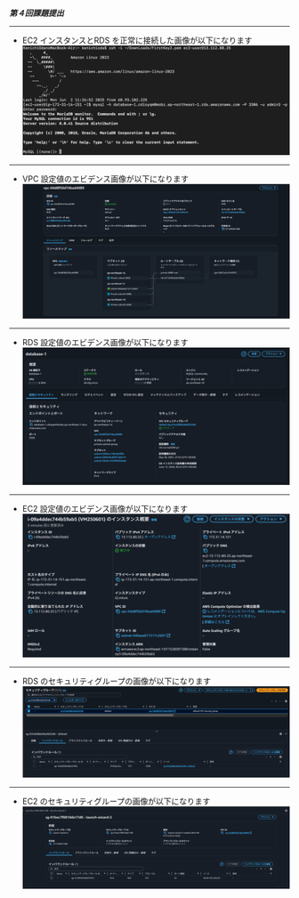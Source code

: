 ***第４回課題提出***
***
* EC2 インスタンスとRDS を正常に接続した画像が以下になります  
![接続正常画像](image3/Conection.png)    
***  
* VPC 設定値のエビデンス画像が以下になります  
![接続正常画像](image3/VPC3.png)
***
* RDS 設定値のエビデンス画像が以下になります  
![接続正常画像](image3/RDS-skill2.png)
***  
* EC2 設定値のエビデンス画像が以下になります  
![接続正常画像](image3/EC2-skill.png)
***  
* RDS のセキュリティグループの画像が以下になります  
![接続正常画像](image3/RDS-secrityGroup2.png)
***
* EC2 のセキュリティグループの画像が以下になります  
![接続正常画像](image3/EC2-SG1.png)  
